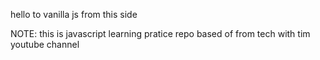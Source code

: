 hello to vanilla js from this side

NOTE: this is javascript learning pratice repo based of from tech with tim youtube channel
